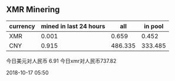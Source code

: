 ## XMR Minering

|currency|mined in last 24 hours|all|in pool|
|---|---|---|---|
|XMR|0.001|0.659|0.452|
|CNY|0.915|486.335|333.485|

今日美元对人民币 6.91	今日xmr对人民币737.82


2018-10-17 05:50